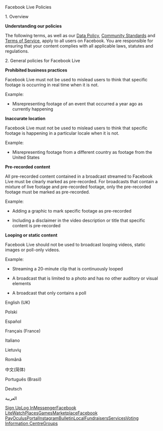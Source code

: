 Facebook Live Policies

1\. Overview

**Understanding our policies**

The following terms, as well as our [Data Policy](https://www.facebook.com/about/privacy/), [Community Standards](https://www.facebook.com/communitystandards/) and [Terms of Service](https://www.facebook.com/legal/terms), apply to all users on Facebook. You are responsible for ensuring that your content complies with all applicable laws, statutes and regulations.

2\. General policies for Facebook Live

**Prohibited business practices**

Facebook Live must not be used to mislead users to think that specific footage is occurring in real time when it is not.

Example:

*   Misrepresenting footage of an event that occurred a year ago as currently happening

**Inaccurate location**

Facebook Live must not be used to mislead users to think that specific footage is happening in a particular locale when it is not.

Example:

*   Misrepresenting footage from a different country as footage from the United States

**Pre-recorded content**

All pre-recorded content contained in a broadcast streamed to Facebook Live must be clearly marked as pre-recorded. For broadcasts that contain a mixture of live footage and pre-recorded footage, only the pre-recorded footage must be marked as pre-recorded.

Example:

*   Adding a graphic to mark specific footage as pre-recorded

*   Including a disclaimer in the video description or title that specific content is pre-recorded

**Looping or static content**

Facebook Live should not be used to broadcast looping videos, static images or poll-only videos.

Example:

*   Streaming a 20-minute clip that is continuously looped

*   A broadcast that is limited to a photo and has no other auditory or visual elements

*   A broadcast that only contains a poll

English (UK)

Polski

Español

Français (France)

Italiano

Lietuvių

Română

中文(简体)

Português (Brasil)

Deutsch

العربية

[Sign Up](https://www.facebook.com/reg/)[Log In](https://www.facebook.com/login/)[Messenger](https://l.facebook.com/l.php?u=https%3A%2F%2Fmessenger.com%2F&h=AT3baAj12i3B_Pger9rwI0jitADAG-NB1BDCkv7pAwJhjWubplrRz6rB9sKO-phBETvdEB1V61KS9zDttUuY4owO37biToYyWGfOSej7souIEGWtPaI6oGtqP-o32ASDxhIIRRP0yInJeV8BUNIy9HAWn_UEpOFP46ErOQ)[Facebook Lite](https://www.facebook.com/lite/)[Watch](https://en-gb.facebook.com/watch/)[Places](https://www.facebook.com/places/)[Games](https://www.facebook.com/games/)[Marketplace](https://www.facebook.com/marketplace/)[Facebook Pay](https://pay.facebook.com/)[Oculus](https://l.facebook.com/l.php?u=https%3A%2F%2Fwww.oculus.com%2F&h=AT3baAj12i3B_Pger9rwI0jitADAG-NB1BDCkv7pAwJhjWubplrRz6rB9sKO-phBETvdEB1V61KS9zDttUuY4owO37biToYyWGfOSej7souIEGWtPaI6oGtqP-o32ASDxhIIRRP0yInJeV8BUNIy9HAWn_UEpOFP46ErOQ)[Portal](https://portal.facebook.com/)[Instagram](https://l.facebook.com/l.php?u=https%3A%2F%2Fwww.instagram.com%2F&h=AT3baAj12i3B_Pger9rwI0jitADAG-NB1BDCkv7pAwJhjWubplrRz6rB9sKO-phBETvdEB1V61KS9zDttUuY4owO37biToYyWGfOSej7souIEGWtPaI6oGtqP-o32ASDxhIIRRP0yInJeV8BUNIy9HAWn_UEpOFP46ErOQ)[Bulletin](https://www.bulletin.com/)[Local](https://www.facebook.com/local/lists/245019872666104/)[Fundraisers](https://www.facebook.com/fundraisers/)[Services](https://www.facebook.com/biz/directory/)[Voting Information Centre](https://www.facebook.com/votinginformationcenter/?entry_point=c2l0ZQ%3D%3D)[Groups](https://www.facebook.com/groups/explore/)